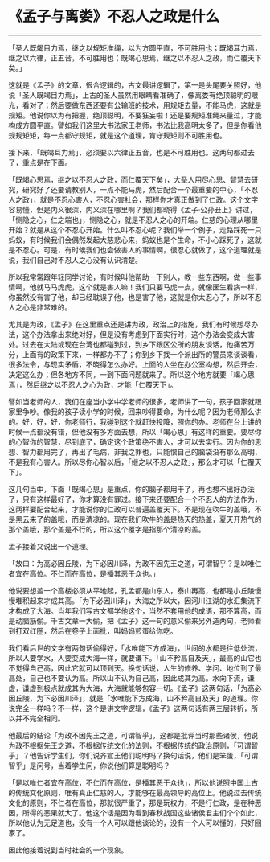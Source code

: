 # 《孟子与离娄》不忍人之政是什么

------

「圣人既竭目力焉，继之以规矩准绳，以为方圆平直，不可胜用也；既竭耳力焉，继之以六律，正五音，不可胜用也；既竭心思焉，继之以不忍人之政，而仁覆天下矣。」

这就是《孟子》的文章，很合逻辑的，古文最讲逻辑了，第一是头尾要关照好，他说「圣人既竭目力焉」，上古的圣人虽然用眼睛看准确了，像离娄有绝顶聪明的眼光，看对了；然后要做东西还要有公输班的技术，用规矩去量，不能马虎，这就是规矩。他说你以为有把握，绝顶聪明，不要狂妄啦！还是要规矩准绳来量过，才能构成方圆平直。譬如我们这里大书法家王老师，书法比我高明太多了，但是你看他规规矩矩，每一点都守规矩，就是这个道理，肯守规矩则不可胜用也。

接下来，「既竭耳力焉」，必须要以六律正五音，也是不可胜用也。这两句都过去了，重点是在下面。

「既竭心思焉，继之以不忍人之政，而仁覆天下矣」，大圣人用尽心思、智慧去研究，研究好了还要请教别人，一点不能马虎，然后配合一个最重要的中心，「不忍人之政」，就是不忍心害人，不忍心害社会，那样你才真正做到了仁政。这个文字容易懂，但是内义很深，内义深在哪里啊？我们都晓得《孟子·公孙丑上》讲过，「恻隐之心，仁之端也」，恻隐之心，就是不忍人之心的开端。仁慈的心理从哪里开始？就是从这个不忍心开始。什么叫不忍心呢？我们举一个例子，走路踩死一只蚂蚁，有时候我们会偶然发起大慈悲心来，蚂蚁也是个生命，不小心踩死了，这就是不忍心。可是，有时候我们也会做害人的事情啊，很忍心就做了，这个道理就是说，我们自己对不忍人之心没有认识清楚。

所以我常常跟年轻同学讨论，有时候叫他帮助一下别人，教一些东西啊，做一些事情啊，他就马马虎虎，这个就是害人嘛！我们只要马虎一点，就像医生看病一样，你虽然没有害了他，却已经耽误了他，也是害了他，这就是你太忍心了，所以不忍人之心是非常难的。

尤其是为政，《孟子》在这里重点还是讲为政，政治上的措施，我们有时候想尽办法，这个办法拿出来绝对好，但是没有考虑到下面实行时，这个办法会变成大害处。过去在大陆或现在台湾也都碰到过，到乡下跟区公所的朋友谈话，他痛苦万分，上面有的政策下来，一样都办不了；你到乡下找一个派出所的警员来谈谈看，很多法令，与现实矛盾，不晓得怎么办好。上面的人坐在办公室构想，然后开会，决定这么办；但各地方不同，一到下面问题就来了。所以这个地方就要「竭心思焉」，然后继之以不忍人之心为政，才能「仁覆天下」。

譬如当老师的人，我们在座当小学中学老师的很多，老师讲了一句，孩子回家就跟家里争吵。像我的孩子读小学的时候，回来吵得要命，为什么呢？因为老师那么讲的。好，好，好，你老师行，我碰到这个就赶快投降，照你的办。老师在台上讲的时候一点都没有错，但他没有多方面去想，所以「竭心思」有这样的重要。要尽你的心智你的智慧，尽到底了，确定这个政策绝不害人，才可以去实行。因为你的思想、智力都用完了，再出了毛病，非我之罪也，只能恨自己的脑袋没有那么高明，不是我有心害人。所以尽你心智以后，「继之以不忍人之政」，那么才可以「仁覆天下」。

这几句当中，下面「既竭心思」是重点，你的脑子都用干了，再也想不出好办法了，只有这样最好了，你才算没有罪过。接下来还要配合一个不忍人的方法作为，这两样要配合起来，才能说你的仁政可以普遍盖覆天下。不是现在吹牛的盖哦，不是黑云来了的盖哦，而是清凉的。现在我们吹牛的盖是热天的热盖，夏天开热气的那个盖哦，那个盖是不行的，所以这个覆字是指那个清凉的盖。

孟子接着又说出一个道理。

「故曰：为高必因丘陵，为下必因川泽，为政不因先王之道，可谓智乎？是以唯仁者宜在高位。不仁而在高位，是播其恶于众也。」

他说要想盖一个高楼必须从平地起，孔孟都是山东人，泰山再高，也都是小丘陵慢慢堆积起来才成其高。「为下必因川泽」，大海之所以大，因河川江湖的水汇集流下才构成了大海。当年我们写古文都学他这个，当然不套用他的成语，那不算高，而是动脑筋偷。千古文章一大偷，把《孟子》这一句的意义偷来另外造两句，老师看到打双红圈，然后在卷子上面批，叫妈妈煎蛋给你吃。

我们看后世的文学有两句话偷得好，「水唯能下方成海」，世间的水都是往低处流，所以人要学水，人要变成大海一样，就要谦下。「山不矜高自及天」，最高的山它也不觉得自己高，因此它就可以顶到天。换句话说，人生的修养、学问、地位到了最高处，自己也不要认为高。所以山不认为自己高，因此成其为高。水向下流，谦虚，谦虚到极点就成其为大海，大海就能够包容一切。《孟子》这两句话，「为高必因丘陵，为下必因川泽」，就是「水唯能下方成海，山不矜高自及天」的道理。你说完全一样吗？不一样，这个是讲文字逻辑，《孟子》这两句话有两三层转折，所以并不完全相同。

他最后的结论「为政不因先王之道，可谓智乎」，这都是批评当时那些诸侯，他说为政不根据先王之道，不根据传统文化的法则，不根据传统的政治原则，「可谓智乎」？他告诉学生们，你们说齐宣王他们聪明吗？换句话说，他们是笨蛋，「可谓智乎」是问号，当着学生问，你说他们算是聪明吗？

「是以唯仁者宜在高位，不仁而在高位，是播其恶于众也」，所以他说照中国上古的传统文化原则，唯有真正仁慈的人，才能够在最高领导的高位上。他说过去传统文化的原则，不仁者在高位，那就很严重了，那是玩权力，不是行仁政，是在种恶因，所得的恶果就大了。他这个话是因为看到春秋战国这些诸侯君主们个个如此，所以他认为无足道也，没有一个人可以跟他谈论的，没有一个人可以懂的，只好回家了。

因此他接着说到当时社会的一个现象。
